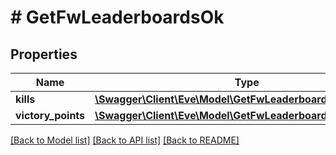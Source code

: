 # # GetFwLeaderboardsOk

## Properties

Name | Type | Description | Notes
------------ | ------------- | ------------- | -------------
**kills** | [**\Swagger\Client\Eve\Model\GetFwLeaderboardsKills**](GetFwLeaderboardsKills.md) |  |
**victory_points** | [**\Swagger\Client\Eve\Model\GetFwLeaderboardsVictoryPoints**](GetFwLeaderboardsVictoryPoints.md) |  |

[[Back to Model list]](../../README.md#models) [[Back to API list]](../../README.md#endpoints) [[Back to README]](../../README.md)
